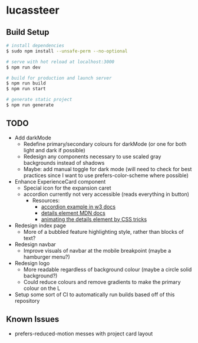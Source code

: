 # lucassteer

## Build Setup

```bash
# install dependencies
$ sudo npm install --unsafe-perm --no-optional

# serve with hot reload at localhost:3000
$ npm run dev

# build for production and launch server
$ npm run build
$ npm run start

# generate static project
$ npm run generate
```

## TODO

- Add darkMode
  - Redefine primary/secondary colours for darkMode (or one for both light and dark if possible)
  - Redesign any components necessary to use scaled gray backgrounds instead of shadows
  - Maybe: add manual toggle for dark mode (will need to check for best practices since I want to use prefers-color-scheme where possible)
- Enhance ExperienceCard component
  - Special icon for the expansion caret
  - accordion currently not very accessible (reads everything in button)
    - Resources:
      - [accordion example in w3 docs](https://www.w3.org/WAI/ARIA/apg/example-index/accordion/accordion)
      - [details element MDN docs](https://developer.mozilla.org/en-US/docs/Web/HTML/Element/details)
      - [animating the details element by CSS tricks](https://css-tricks.com/how-to-animate-the-details-element/)
- Redesign index page
  - More of a bubbled feature highlighting style, rather than blocks of text?
- Redesign navbar
  - Improve visuals of navbar at the mobile breakpoint (maybe a hamburger menu?)
- Redesign logo
  - More readable regardless of background colour (maybe a circle solid background?)
  - Could reduce colours and remove gradients to make the primary colour on the L
- Setup some sort of CI to automatically run builds based off of this repository

## Known Issues

- prefers-reduced-motion messes with project card layout
